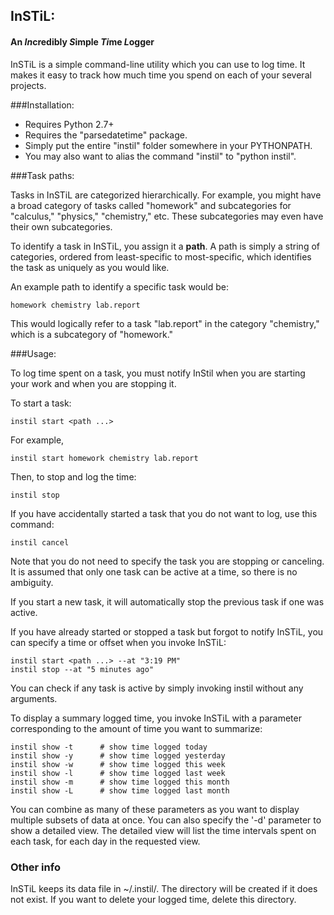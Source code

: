 InSTiL:
-

#### An *In*credibly *S*imple *Ti*me *L*ogger  


InSTiL is a simple command-line utility which you can use to log time. It makes it easy to track how much time you spend on each of your several projects.

###Installation:
- Requires Python 2.7+
- Requires the "parsedatetime" package.
- Simply put the entire "instil" folder somewhere in your PYTHONPATH.
- You may also want to alias the command "instil" to "python instil".

###Task paths:

Tasks in InSTiL are categorized hierarchically. For example, you might have a broad category of tasks called "homework" and subcategories for "calculus," "physics," "chemistry," etc. These subcategories may even have their own subcategories.

To identify a task in InSTiL, you assign it a **path**. A path is simply a string of categories, ordered from least-specific to most-specific, which identifies the task as uniquely as you would like.

An example path to identify a specific task would be:

    homework chemistry lab.report
    
This would logically refer to a task "lab.report" in the category "chemistry," which is a subcategory of "homework."

###Usage:

To log time spent on a task, you must notify InStil when you are starting your work and when you are stopping it.

To start a task:

    instil start <path ...>
    
For example,
    
    instil start homework chemistry lab.report

Then, to stop and log the time:

    instil stop

If you have accidentally started a task that you do not want to log, use this command:

    instil cancel

Note that you do not need to specify the task you are stopping or canceling. It is assumed that only one task can be active at a time, so there is no ambiguity.

If you start a new task, it will automatically stop the previous task if one was active.
    
If you have already started or stopped a task but forgot to notify InSTiL, you can specify a time or offset when you invoke InSTiL:

    instil start <path ...> --at "3:19 PM"
    instil stop --at "5 minutes ago"

You can check if any task is active by simply invoking instil without any arguments.

To display a summary logged time, you invoke InSTiL with a parameter corresponding to the amount of time you want to summarize:

    instil show -t      # show time logged today
    instil show -y      # show time logged yesterday
    instil show -w      # show time logged this week
    instil show -l      # show time logged last week
    instil show -m      # show time logged this month
    instil show -L      # show time logged last month

You can combine as many of these parameters as you want to display multiple subsets of data at once. You can also specify the '-d' parameter to show a detailed view. The detailed view will list the time intervals spent on each task, for each day in the requested view.

### Other info

InSTiL keeps its data file in ~/.instil/. The directory will be created if it does not exist. If you want to delete your logged time, delete this directory.